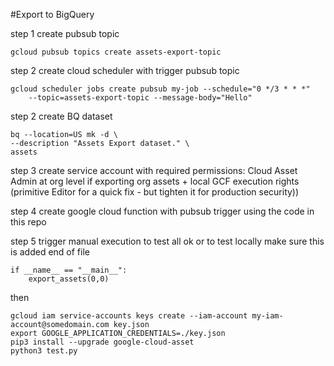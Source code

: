#Export to BigQuery

step 1 create pubsub topic
```
gcloud pubsub topics create assets-export-topic
```

step 2
create cloud scheduler with trigger pubsub topic
```
gcloud scheduler jobs create pubsub my-job --schedule="0 */3 * * *"
    --topic=assets-export-topic --message-body="Hello"
```

step 2
create BQ dataset
```
bq --location=US mk -d \
--description "Assets Export dataset." \
assets
```

step 3
create service account with required permissions: Cloud Asset Admin at org level if exporting org assets + local GCF execution rights (primitive Editor for a quick fix - but tighten it for production security))

step 4
create google cloud function with pubsub trigger using the code in this repo

step 5 
trigger manual execution to test all ok
or
to test locally
make sure this is added end of file
```
if __name__ == "__main__":
    export_assets(0,0)
```
then
```
gcloud iam service-accounts keys create --iam-account my-iam-account@somedomain.com key.json
export GOOGLE_APPLICATION_CREDENTIALS=./key.json
pip3 install --upgrade google-cloud-asset
python3 test.py
```
